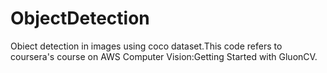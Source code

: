 # ObjectDetection
Obiect detection in images using coco dataset.This code refers to coursera's course on AWS Computer Vision:Getting Started with GluonCV.
